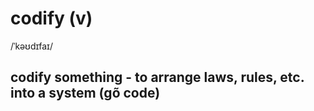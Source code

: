 # codify (v)

/ˈkəʊdɪfaɪ/

## codify something - to arrange laws, rules, etc. into a system (gõ code)

